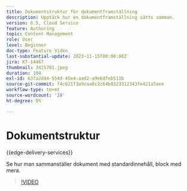 ```yaml
---
title: Dokumentstruktur för dokumentframställning
description: Upptäck hur en dokumentframställning sätts samman.
version: 6.5, Cloud Service
feature: Authoring
topic: Content Management
role: User
level: Beginner
doc-type: Feature Video
last-substantial-update: 2023-11-15T00:00:00Z
jira: KT-14467
thumbnail: 3425701.jpeg
duration: 104
exl-id: 637a2d44-554d-45e4-aad2-a9e64feb511b
source-git-commit: f4c621f3a9caa8c2c64b8323312343fe421a5aee
workflow-type: tm+mt
source-wordcount: '28'
ht-degree: 0%

---
```


# Dokumentstruktur

{{edge-delivery-services}}

Se hur man sammanställer dokument med standardinnehåll, block med mera.

>[!VIDEO](https://video.tv.adobe.com/v/3425701/?learn=on)
